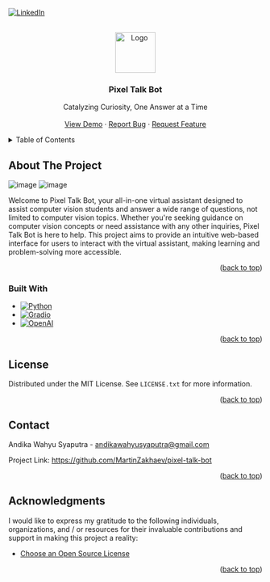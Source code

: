 <a name="readme-top"></a>



<!-- PROJECT SHIELDS -->
<!--
*** I'm using markdown "reference style" links for readability.
*** Reference links are enclosed in brackets [ ] instead of parentheses ( ).
*** See the bottom of this document for the declaration of the reference variables
*** for contributors-url, forks-url, etc. This is an optional, concise syntax you may use.
*** https://www.markdownguide.org/basic-syntax/#reference-style-links
-->
[![LinkedIn][linkedin-shield]][linkedin-url]

<!-- PROJECT LOGO -->
<br />
<div align="center">
  <a href="https://github.com/othneildrew/Best-README-Template">
    <img src="https://cdn.discordapp.com/attachments/1072210515457224754/1134096645945045052/logo_itenas_white.png" alt="Logo" height="80">
  </a>

  <h3 align="center">Pixel Talk Bot</h3>

  <p align="center">
    Catalyzing Curiosity, One Answer at a Time
    <br />
    <br />
    <a href="https://marshallzee-itenas-computer-vision-bot.hf.space/">View Demo</a>
    ·
    <a href="https://github.com/MartinZakhaev/pixel-talk-bot/issues">Report Bug</a>
    ·
    <a href="https://github.com/MartinZakhaev/pixel-talk-bot/issues">Request Feature</a>
  </p>
</div>



<!-- TABLE OF CONTENTS -->
<details>
  <summary>Table of Contents</summary>
  <ol>
    <li>
      <a href="#about-the-project">About The Project</a>
      <ul>
        <li><a href="#built-with">Built With</a></li>
      </ul>
    </li>
    <li><a href="#license">License</a></li>
    <li><a href="#contact">Contact</a></li>
    <li><a href="#acknowledgments">Acknowledgments</a></li>
  </ol>
</details>



<!-- ABOUT THE PROJECT -->
## About The Project

![image](https://github.com/MartinZakhaev/pixel-talk-bot/assets/78039794/bf2cf150-0f2c-44f2-9817-474765a9a883)
![image](https://github.com/MartinZakhaev/pixel-talk-bot/assets/78039794/0a339d10-a85c-4221-8e2d-6f2dde38b479)

Welcome to Pixel Talk Bot, your all-in-one virtual assistant designed to assist computer vision students and answer a wide range of questions, not limited to computer vision topics. Whether you're seeking guidance on computer vision concepts or need assistance with any other inquiries, Pixel Talk Bot is here to help. This project aims to provide an intuitive web-based interface for users to interact with the virtual assistant, making learning and problem-solving more accessible.

<p align="right">(<a href="#readme-top">back to top</a>)</p>

### Built With

* [![Python][Python]][PY-url]
* [![Gradio][Gradio]][Gradio-url]
* [![OpenAI][OpenAI]][OpenAI-url]

<p align="right">(<a href="#readme-top">back to top</a>)</p>



<!-- LICENSE -->
## License

Distributed under the MIT License. See `LICENSE.txt` for more information.

<p align="right">(<a href="#readme-top">back to top</a>)</p>



<!-- CONTACT -->
## Contact

Andika Wahyu Syaputra - andikawahyusyaputra@gmail.com

Project Link: https://github.com/MartinZakhaev/pixel-talk-bot

<p align="right">(<a href="#readme-top">back to top</a>)</p>



<!-- ACKNOWLEDGMENTS -->
## Acknowledgments

I would like to express my gratitude to the following individuals, organizations, and / or resources for their invaluable contributions and support in making this project a reality:

* [Choose an Open Source License](https://choosealicense.com)

<p align="right">(<a href="#readme-top">back to top</a>)</p>



<!-- MARKDOWN LINKS & IMAGES -->
<!-- https://www.markdownguide.org/basic-syntax/#reference-style-links -->
[license-shield]: https://img.shields.io/github/license/othneildrew/Best-README-Template.svg?style=for-the-badge
[license-url]: https://github.com/othneildrew/Best-README-Template/blob/master/LICENSE.txt
[linkedin-shield]: https://img.shields.io/badge/-LinkedIn-black.svg?style=for-the-badge&logo=linkedin&colorB=555
[linkedin-url]: https://www.linkedin.com/in/andika-wahyu-syaputra/
[React.Js]: https://img.shields.io/badge/React-20232A?style=for-the-badge&logo=react&logoColor=61DAFB
[React-url]: https://reactjs.org/
[Node.Js]: https://img.shields.io/badge/NodeJs-20232A?style=for-the-badge&logo=nodedotjs
[Node-url]: https://nodejs.org/en
[Express.Js]: https://img.shields.io/badge/Express-20232A?style=for-the-badge&logo=express
[Express-url]: https://expressjs.com/
[HTML5]: https://img.shields.io/badge/HTML-20232A?style=for-the-badge&logo=HTML5
[HTML-url]: https://developer.mozilla.org/en-US/docs/Web/HTML
[CSS3]: https://img.shields.io/badge/CSS-20232A?style=for-the-badge&logo=css3
[CSS-url]: https://developer.mozilla.org/en-US/docs/Web/CSS
[JavaScript]: https://img.shields.io/badge/JavaScript-20232A?style=for-the-badge&logo=javascript
[JS-url]: https://developer.mozilla.org/en-US/docs/Web/JavaScript
[Python]: https://img.shields.io/badge/Python-20232A?style=for-the-badge&logo=python
[PY-url]: https://www.python.org/
[Gradio]: https://img.shields.io/badge/Gradio-20232A?style=for-the-badge&logo=gd
[Gradio-url]: https://www.gradio.app/
[OpenAI]: https://img.shields.io/badge/OpenAi-20232A?style=for-the-badge&logo=openai
[OpenAI-url]: https://openai.com/


